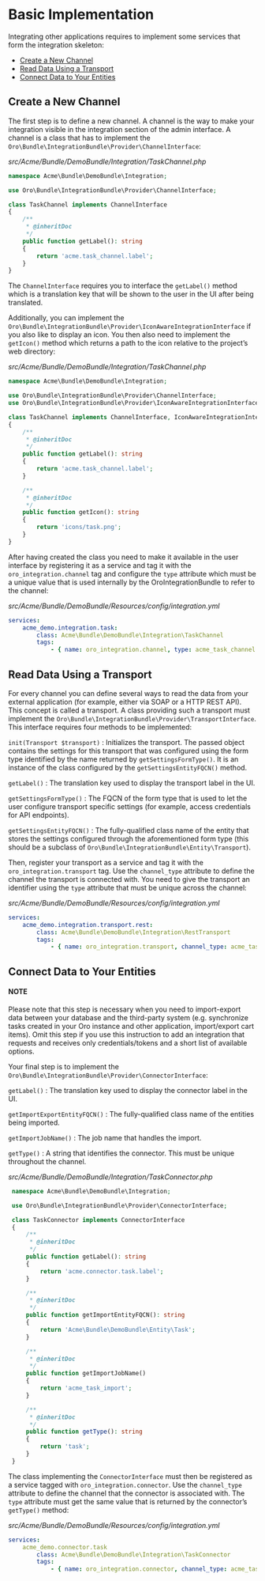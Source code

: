 <a id="dev-integrations-integrations-config"></a>

# Basic Implementation

Integrating other applications requires to implement some services that form the integration
skeleton:

* [Create a New Channel](#cookbook-integration-channel)
* [Read Data Using a Transport](#cookbook-integration-transport)
* [Connect Data to Your Entities](#cookbook-integration-connector)

<a id="cookbook-integration-channel"></a>

## Create a New Channel

The first step is to define a new channel. A channel is the way to make your integration visible in
the integration section of the admin interface. A channel is a class that has to implement the
`Oro\Bundle\IntegrationBundle\Provider\ChannelInterface`:

*src/Acme/Bundle/DemoBundle/Integration/TaskChannel.php*
```php
namespace Acme\Bundle\DemoBundle\Integration;

use Oro\Bundle\IntegrationBundle\Provider\ChannelInterface;

class TaskChannel implements ChannelInterface
{
    /**
     * @inheritDoc
     */
    public function getLabel(): string
    {
        return 'acme.task_channel.label';
    }
}
```

The `ChannelInterface` requires you to interface the `getLabel()` method which is a translation key
that will be shown to the user in the UI after being translated.

Additionally, you can implement the `Oro\Bundle\IntegrationBundle\Provider\IconAwareIntegrationInterface`
if you also like to display an icon. You then also need to implement the `getIcon()` method which
returns a path to the icon relative to the project’s web directory:

*src/Acme/Bundle/DemoBundle/Integration/TaskChannel.php*
```php
namespace Acme\Bundle\DemoBundle\Integration;

use Oro\Bundle\IntegrationBundle\Provider\ChannelInterface;
use Oro\Bundle\IntegrationBundle\Provider\IconAwareIntegrationInterface;

class TaskChannel implements ChannelInterface, IconAwareIntegrationInterface
{
    /**
     * @inheritDoc
     */
    public function getLabel(): string
    {
        return 'acme.task_channel.label';
    }

    /**
     * @inheritDoc
     */
    public function getIcon(): string
    {
        return 'icons/task.png';
    }
}
```

After having created the class you need to make it available in the user interface by registering
it as a service and tag it with the `oro_integration.channel` tag and configure the `type`
attribute which must be a unique value that is used internally by the OroIntegrationBundle to refer
to the channel:

*src/Acme/Bundle/DemoBundle/Resources/config/integration.yml*
```yaml
services:
    acme_demo.integration.task:
        class: Acme\Bundle\DemoBundle\Integration\TaskChannel
        tags:
            - { name: oro_integration.channel, type: acme_task_channel }
```

<a id="cookbook-integration-transport"></a>

## Read Data Using a Transport

For every channel you can define several ways to read the data from your external application (for
example, either via SOAP or a HTTP REST API). This concept is called a transport. A class providing
such a transport must implement the `Oro\Bundle\IntegrationBundle\Provider\TransportInterface`.
This interface requires four methods to be implemented:

`init(Transport $transport)`
: Initializes the transport. The passed object contains the settings for this transport that was
  configured using the form type identified by the name returned by `getSettingsFormType()`. It
  is an instance of the class configured by the `getSettingsEntityFQCN()` method.

`getLabel()`
: The translation key used to display the transport label in the UI.

`getSettingsFormType()`
: The FQCN of the form type that is used to let the user configure transport specific settings
  (for example, access credentials for API endpoints).

`getSettingsEntityFQCN()`
: The fully-qualified class name of the entity that stores the settings configured through the
  aforementioned form type (this should be a subclass of `Oro\Bundle\IntegrationBundle\Entity\Transport`).

Then, register your transport as a service and tag it with the `oro_integration.transport` tag.
Use the `channel_type` attribute to define the channel the transport is connected with. You need
to give the transport an identifier using the `type` attribute that must be unique across the
channel:

*src/Acme/Bundle/DemoBundle/Resources/config/integration.yml*
```yaml
services:
    acme_demo.integration.transport.rest:
        class: Acme\Bundle\DemoBundle\Integration\RestTransport
        tags:
            - { name: oro_integration.transport, channel_type: acme_task_channel, type: rest }
```

<a id="cookbook-integration-connector"></a>

## Connect Data to Your Entities

#### NOTE
Please note that this step is necessary when you need to import-export data between your database and the third-party system (e.g. synchronize tasks created in your Oro instance and other application, import/export cart items). Omit this step if you use this instruction to add an integration that requests and receives only credentials/tokens and a short list of available options.

Your final step is to implement the `Oro\Bundle\IntegrationBundle\Provider\ConnectorInterface`:

`getLabel()`
: The translation key used to display the connector label in the UI.

`getImportExportEntityFQCN()`
: The fully-qualified class name of the entities being imported.

`getImportJobName()`
: The job name that handles the import.

`getType()`
: A string that identifies the connector. This must be unique throughout the channel.

*src/Acme/Bundle/DemoBundle/Integration/TaskConnector.php*
```php
 namespace Acme\Bundle\DemoBundle\Integration;

 use Oro\Bundle\IntegrationBundle\Provider\ConnectorInterface;

 class TaskConnector implements ConnectorInterface
 {
     /**
      * @inheritDoc
      */
     public function getLabel(): string
     {
         return 'acme.connector.task.label';
     }

     /**
      * @inheritDoc
      */
     public function getImportEntityFQCN(): string
     {
         return 'Acme\Bundle\DemoBundle\Entity\Task';
     }

     /**
      * @inheritDoc
      */
     public function getImportJobName()
     {
         return 'acme_task_import';
     }

     /**
      * @inheritDoc
      */
     public function getType(): string
     {
         return 'task';
     }
 }
```

The class implementing the `ConnectorInterface` must then be registered as a service tagged with
`oro_integration.connector`. Use the `channel_type` attribute to define the channel that the
connector is associated with. The `type` attribute must get the same value that is returned by
the connector’s `getType()` method:

*src/Acme/Bundle/DemoBundle/Resources/config/integration.yml*
```yaml
services:
    acme_demo.connector.task
        class: Acme\Bundle\DemoBundle\Integration\TaskConnector
        tags:
            - { name: oro_integration.connector, channel_type: acme_task_channel, type: task }
```

<!-- Frontend -->
